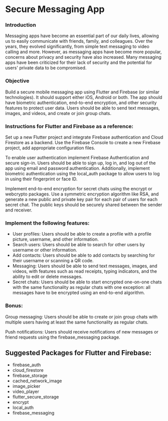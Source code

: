 # Secure Messaging App

### Introduction

Messaging apps have become an essential part of our daily lives, allowing us to easily communicate with friends, family, and colleagues. Over the years, they evolved significantly, from simple text messaging to video calling and more. However, as messaging apps have become more popular, concerns about privacy and security have also increased. Many messaging apps have been criticized for their lack of security and the potential for users' private data to be compromised.


### Objective

Build a secure mobile messaging app using Flutter and Firebase (or similar technologies). It should support either iOS, Android or both. The app should have biometric authentication, end-to-end encryption, and other security features to protect user data. Users should be able to send text messages, images, and videos, and create or join group chats.


### Instructions for Flutter and Firebase as a reference:

Set up a new Flutter project and integrate Firebase authentication and Cloud Firestore as a backend. Use the Firebase Console to create a new Firebase project, add appropriate configuration files.

To enable user authentication implement Firebase Authentication and secure sign-in. Users should be able to sign up, log in, and log out of the app using email and password authentication. Additionally, implement biometric authentication using the local_auth package to allow users to log in using their fingerprint or face ID.

Implement end-to-end encryption for secret chats using the encrypt or webcrypto packages. Use a symmetric encryption algorithm like RSA, and generate a new public and private key pair for each pair of users for each secret chat. The public keys should be securely shared between the sender and receiver.



### Implement the following features:

- User profiles: Users should be able to create a profile with a profile picture, username, and other information.
- Search users: Users should be able to search for other users by username or other information.
- Add contacts: Users should be able to add contacts by searching for their username or scanning a QR code.
- Messaging: Users should be able to send text messages, images, and videos, with features such as read receipts, typing indicators, and the ability to edit or delete messages.
- Secret chats: Users should be able to start encrypted one-on-one chats with the same functionality as regular chats with one exception: all messages have to be encrypted using an end-to-end algorithm.



### Bonus:

Group messaging: Users should be able to create or join group chats with multiple users having at least the same functionality as regular chats.

Push notifications: Users should receive notifications of new messages or friend requests using the firebase_messaging package.

## Suggested Packages for Flutter and Firebase:

- firebase_auth
- cloud_firestore
- firebase_storage
- cached_network_image
- image_picker
- video_player
- flutter_secure_storage
- encrypt
- local_auth
- firebase_messaging
